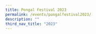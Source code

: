 ```yaml
---
title: Pongal Festival 2023
permalink: /events/pongalfestival2023/
description: ""
third_nav_title: "2023"
---
```


